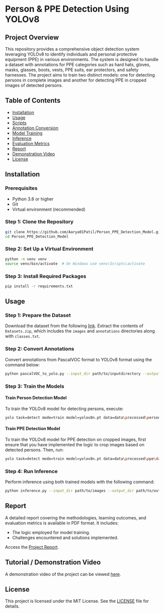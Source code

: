 # Person & PPE Detection Using YOLOv8

## Project Overview

This repository provides a comprehensive object detection system leveraging YOLOv8 to identify individuals and personal protective equipment (PPE) in various environments. The system is designed to handle a dataset with annotations for PPE categories such as hard hats, gloves, masks, glasses, boots, vests, PPE suits, ear protectors, and safety harnesses. The project aims to train two distinct models: one for detecting persons in complete images and another for detecting PPE in cropped images of detected persons.

## Table of Contents

- [Installation](#installation)
- [Usage](#usage)
- [Scripts](#scripts)
- [Annotation Conversion](#annotation-conversion)
- [Model Training](#model-training)
- [Inference](#inference)
- [Evaluation Metrics](#evaluation-metrics)
- [Report](#report)
- [Demonstration Video](#demonstration-video)
- [License](#license)

## Installation

### Prerequisites

- Python 3.8 or higher
- Git
- Virtual environment (recommended)

### Step 1: Clone the Repository

```bash
git clone https://github.com/Aarya01Patil/Person_PPE_Detection_Model.git
cd Person_PPE_Detection_Model
```

### Step 2: Set Up a Virtual Environment

```bash
python -m venv venv
source venv/bin/activate  # On Windows use venv\Scripts\activate
```

### Step 3: Install Required Packages

```bash
pip install -r requirements.txt
```

## Usage

### Step 1: Prepare the Dataset

Download the dataset from the following [link](https://drive.google.com/file/d/1myGjrJZSWPT6LYOshF9gfikyXaTCBUWb/view?usp=sharing). Extract the contents of `Datasets.zip`, which includes the `images` and `annotations` directories along with `classes.txt`.

### Step 2: Convert Annotations

Convert annotations from PascalVOC format to YOLOv8 format using the command below:

```bash
python pascalVOC_to_yolo.py --input_dir path/to/inputdirectory --output_dir path/to/outputdirectory
```

### Step 3: Train the Models

#### Train Person Detection Model

To train the YOLOv8 model for detecting persons, execute:

```bash
yolo task=detect mode=train model=yolov8n.pt data=data\processed\person\data.yaml epochs=100 imgsz=640 batch=16                                                                                                     
```

#### Train PPE Detection Model

To train the YOLOv8 model for PPE detection on cropped images, first ensure that you have implemented the logic to crop images based on detected persons. Then, run:

```bash
yolo task=detect mode=train model=yolov8n.pt data=data\processed\ppe\data.yaml epochs=100 imgsz=640 batch=16                                                                                                    
```

### Step 4: Run Inference

Perform inference using both trained models with the following command:

```bash
python inference.py --input_dir path/to/images --output_dir path/to/output --person_model path/to/weights/person_detection/best.pt --ppe_model path/to/weights/ppe_detection/best.pt
```


## Report

A detailed report covering the methodologies, learning outcomes, and evaluation metrics is available in PDF format. It includes:

- The logic employed for model training.
- Challenges encountered and solutions implemented.

Access the [Project Report](https://docs.google.com/document/d/1KyKaH_2FiUJMdyso3dG3D6ZzquYdpyNPmsRKmVV8F9M/edit).

## Tutorial / Demonstration Video

A demonstration video of the project can be viewed [here](https://www.loom.com/share/1210bb6a538e4701a8a7cd3a5b9e54db?sid=8290368b-8bdd-40b4-9c7a-03f1d220f355).

## License

This project is licensed under the MIT License. See the [LICENSE](LICENSE) file for details.

